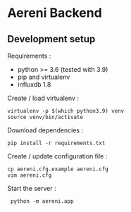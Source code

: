Aereni Backend
==============

## Development setup

Requirements :
- python >= 3.6 (tested with 3.9)
- pip and virtualenv
- influxdb 1.8

Create / load virtualenv :

    virtualenv -p $(which python3.9) venv
    source venv/bin/activate

Download dependencies :

    pip install -r requirements.txt

Create / update configuration file :

    cp aereni.cfg.example aereni.cfg
    vim aereni.cfg

Start the server :

     python -m aereni.app
